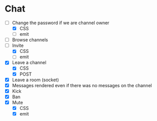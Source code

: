 # Chat

- [ ] Change the password if we are channel owner
  - [x] CSS
  - [ ] emit
- [ ] Browse channels
- [ ] Invite
  - [x] CSS
  - [ ] emit

- [x] Leave a channel
  - [x] CSS
  - [x] POST
- [x] Leave a room (socket)
- [x] Messages rendered even if there was no messages on the channel
- [x] Kick
- [x] Ban
- [x] Mute
  - [x] CSS
  - [x] emit